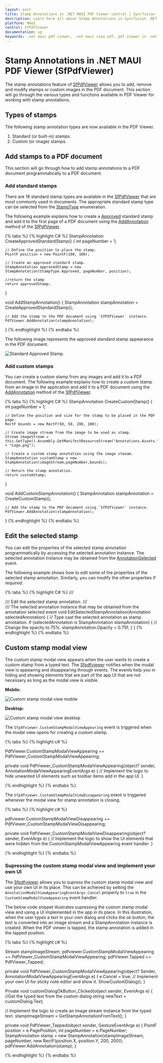 ```yaml
---
layout: post
title: Stamp Annotations in .NET MAUI PDF Viewer control | Syncfusion
description: Learn here all about Stamp Annotations in Syncfusion .NET MAUI PDF Viewer (SfPdfViewer) control and its types.
platform: MAUI
control: SfPdfViewer
documentation: ug
keywords: .net maui pdf viewer, .net maui view pdf, pdf viewer in .net maui, .net maui open pdf, maui pdf viewer, maui pdf view.
---
```


# Stamp Annotations in .NET MAUI PDF Viewer (SfPdfViewer)

The stamp annotations feature of [SfPdfViewer](https://help.syncfusion.com/cr/maui/Syncfusion.Maui.PdfViewer.SfPdfViewer.html) allows you to add, remove and modify stamps or custom images in the PDF document. This section will go through the various types and functions available in PDF Viewer for working with stamp annotations.

## Types of stamps

The following stamp annotation types are now available in the PDF Viewer.

1.	Standard (or built-in) stamps.
2.	Custom (or image) stamps.

## Add stamps to a PDF document

This section will go through how to add stamp annotations to a PDF document programmatically to a PDF document.

### Add standard stamps

There are 18 standard stamp types are available in the [SfPdfViewer](https://help.syncfusion.com/cr/maui/Syncfusion.Maui.PdfViewer.SfPdfViewer.html) that are most commonly used in documents. The appropriate standard stamp type can be selected from the [StampType](https://help.syncfusion.com/cr/maui/Syncfusion.Maui.PdfViewer.StampType.html) enumeration. 

The following example explains how to create a [Approved](https://help.syncfusion.com/cr/maui/Syncfusion.Maui.PdfViewer.StampType.html#Syncfusion_Maui_PdfViewer_StampType_Approved) standard stamp and add it to the first page of a PDF document using the [AddAnnotation](https://help.syncfusion.com/cr/maui/Syncfusion.Maui.PdfViewer.SfPdfViewer.html#Syncfusion_Maui_PdfViewer_SfPdfViewer_AddAnnotation_Syncfusion_Maui_PdfViewer_Annotation_) method of the [SfPdfViewer](https://help.syncfusion.com/cr/maui/Syncfusion.Maui.PdfViewer.SfPdfViewer.html).

{% tabs %}
{% highlight C# %}
StampAnnotation CreateApprovedStandardStamp()
{
    int pageNumber = 1;

    // Define the position to place the stamp.
    PointF position = new PointF(100, 100);

    // Create an approved standard stamp.
    StampAnnotation approvedStamp = new StampAnnotation(StampType.Approved, pageNumber, position);
    
    //return the stamp
    return approvedStamp;
}

void AddStampAnnotation()
{
    StampAnnotation stampAnnotation = CreateApprovedStandardStamp();

    // Add the stamp to the PDF document using `SfPdfViewer` instance.
    PdfViewer.AddAnnotation(stampAnnotation);
}
{% endhighlight %}
{% endtabs %}

The following image represents the approved standard stamp appearance in the PDF document.

![Standard Approved Stamp.](Images/Annotations/approved-stamp.png)

### Add custom stamps

You can create a custom stamp from any images and add it to a PDF document. The following example explains how to create a custom stamp from an image in the application and add it to a PDF document using the [AddAnnotation](https://help.syncfusion.com/cr/maui/Syncfusion.Maui.PdfViewer.SfPdfViewer.html#Syncfusion_Maui_PdfViewer_SfPdfViewer_AddAnnotation_Syncfusion_Maui_PdfViewer_Annotation_) method of the [SfPdfViewer](https://help.syncfusion.com/cr/maui/Syncfusion.Maui.PdfViewer.SfPdfViewer.html).

{% tabs %}
{% highlight C# %}
StampAnnotation CreateCustomStamp()
{
    int pageNumber = 1;

    // Define the position and size for the stamp to be placed in the PDF page.
    RectF bounds = new RectF(50, 50, 200, 100);

    // Create image stream from the image to be used as stamp.
    Stream imageStream = this.GetType().Assembly.GetManifestResourceStream("Annotations.Assets." + "Logo.png");

    // Create a custom stamp annotation using the image steeam.
    StampAnnotation customStamp = new StampAnnotation(imageStream,pageNumber,bounds);

    // Return the stamp annotation.
    return customStamp;
}

void AddCustomStampAnnotation()
{
    StampAnnotation stampAnnotation = CreateCustomStamp();

    // Add the stamp to the PDF document using `SfPdfViewer` instance.
    PdfViewer.AddAnnotation(stampAnnotation);
}
{% endhighlight %}
{% endtabs %}

## Edit the selected stamp

You can edit the properties of the selected stamp annotation programmatically by accessing the selected annotation instance. The selected annotation instance may be obtained from the [AnnotationSelected](https://help.syncfusion.com/cr/maui/Syncfusion.Maui.PdfViewer.SfPdfViewer.html#Syncfusion_Maui_PdfViewer_SfPdfViewer_AnnotationSelected) event. 

The following example shows how to edit some of the properties of the selected stamp annotation. Similarly, you can modify the other properties if required.

{% tabs %}
{% highlight C# %}
/// <summary>
/// Edit the selected stamp annotation.
/// </summary>
/// <param name="selectedAnnotation">The selected annotation instance that may be obtained from the annotation selected event</param>
void EditSelectedStampAnnotation(Annotation selectedAnnotation)
{
    // Type cast the selected annotation as stamp annotation.
    if (selectedAnnotation is StampAnnotation stampAnnotation)
    {
        // Change the opacity to 75%.
        stampAnnotation.Opacity = 0.75f;
    }
}
{% endhighlight %}
{% endtabs %}

## Custom stamp modal view

The custom stamp modal view appears when the user wants to create a custom stamp from a typed text. The [Sfpdfviewer](https://help.syncfusion.com/cr/maui/Syncfusion.Maui.PdfViewer.SfPdfViewer.html) notifies when the modal view is appearing and disappearing through events. The events help you in hiding and showing elements that are part of the app UI that are not necessary as long as the modal view is visible.

**Mobile:**

![Custom stamp modal view mobile](Images/Annotations/custom-stamp-modal-view-mobile.png)

**Desktop:**

![Custom stamp modal view desktop](Images/Annotations/custom-stamp-modal-view-desktop.png)

The `Sfpdfviewer.CustomStampModalViewAppearing` event is triggered when the modal view opens for creating a custom stamp.

{% tabs %}
{% highlight c# %}

PdfViewer.CustomStampModalViewAppearing += PdfViewer_CustomStampModalViewAppearing;

private void PdfViewer_CustomStampModalViewAppearing(object? sender, AnnotationModalViewAppearingEventArgs e)
{
    // Implement the logic to hide unwanted UI elements such as toolbar items add in the app UI. 
}

{% endhighlight %} 
{% endtabs %}

The `Sfpdfviewer.CustomStampModalViewDisappearing` event is triggered whenever the modal view for stamp annotation is closing.

{% tabs %}
{% highlight c# %}

pdfviewer.CustomStampModalViewDisappearing += PdfViewer_CustomStampModalViewDisappearing;

private void PdfViewer_CustomStampModalViewDisappearing(object? sender, EventArgs e)
{
    // Implement the logic to show the UI elements that were hidden from the CustomStampModalViewAppearing event handler.
}

{% endhighlight %} 
{% endtabs %}

### Supressing the custom stamp modal view and implement your own UI

The [Sfpdfviewer](https://help.syncfusion.com/cr/maui/Syncfusion.Maui.PdfViewer.SfPdfViewer.html) allows you to supress the custom stamp modal view and use your own UI in its place. This can be achieved by setting the `AnnotationModalViewAppearingEventArgs.Cancel` property to `true` in the `CustomStampModalViewAppearing` event handler. 

The below code snippet illustrates supressing the custom stamp modal view and using a UI implemented in the app in its place. In this illustration, when the user types a text in your own dialog and clicks the ok button, the text is converted into an image stream and a StampAnnotation instance is created. When the PDF viewer is tapped, the stamp annotation is added in the tapped position. 

{% tabs %}
{% highlight c# %}

Stream stampImageStream;
pdfviewer.CustomStampModalViewAppearing += PdfViewer_CustomStampModalViewAppearing;
pdfViewer.Tapped += PdfViewer_Tapped;

private void PdfViewer_CustomStampModalViewAppearing(object? Sender, AnnotationModalViewAppearingEventArgs e)
{
    e.Cancel = true;
    // Implement your own UI for sticky note editor and show it.
    ShowCustomDialog();
}

Private void customDialogOkButton_Clicked(object sender, EventArgs e)
{
   //Get the typed text from the custom dialog 
   string newText = customDialog.Text;

   // Implement the logic to create an image stream instance from the typed text. 
   stampImageStream = GetStampAnnotationFromText();
}

private void PdfViewer_Tapped(object sender, GestureEventArgs e)
{
    PointF position = e.PagePosition;
    int pageNumber = e.PageNumber;
    StampAnnotation stamp = new StampAnnotation(stampImageStream, pageNumber,  new RectF(position.X, position.Y, 200, 200));
    pdfViewer.AddAnnotation(stamp);
}

{% endhighlight %} 
{% endtabs %}